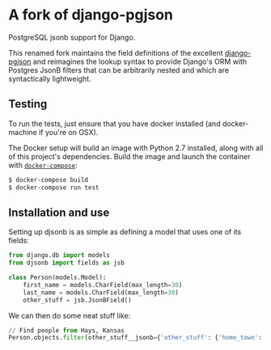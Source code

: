 # A fork of django-pgjson

PostgreSQL jsonb support for Django.

This renamed fork maintains the field definitions of the excellent
[django-pgjson](https://github.com/djangonauts/django-pgjson) and
reimagines the lookup syntax to provide Django's ORM with Postgres JsonB
filters that can be arbitrarily nested and which are syntactically
lightweight.

## Testing
To run the tests, just ensure that you have docker installed (and
docker-machine if you're on OSX).

The Docker setup will build an image with Python 2.7 installed, along with
all of this project's dependencies. Build the image and launch the
container with [`docker-compose`](https://docs.docker.com/compose/):

```bash
$ docker-compose build
$ docker-compose run test
```

## Installation and use

Setting up djsonb is as simple as defining a model that uses one of its fields:
```python
from django.db import models
from djsonb import fields as jsb

class Person(models.Model):
    first_name = models.CharField(max_length=30)
    last_name = models.CharField(max_length=30)
    other_stuff = jsb.JsonBField()
```

We can then do some neat stuff like:
```python
// Find people from Hays, Kansas
Person.objects.filter(other_stuff__jsonb={'other_stuff': {'home_town': {'State': {'_rule_type': 'containment', 'contains': ['Kansas']}, 'City': {'_rule_type': 'containment', 'contains': ['Hays']}}}})
```

